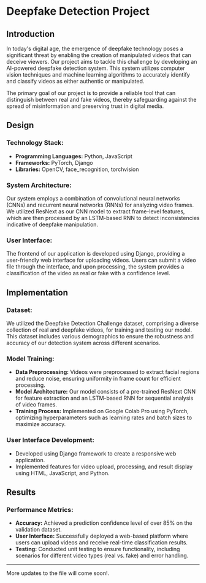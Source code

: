 # Deepfake Detection Project

## Introduction

In today's digital age, the emergence of deepfake technology poses a significant threat by enabling the creation of manipulated videos that can deceive viewers. Our project aims to tackle this challenge by developing an AI-powered deepfake detection system. This system utilizes computer vision techniques and machine learning algorithms to accurately identify and classify videos as either authentic or manipulated.

The primary goal of our project is to provide a reliable tool that can distinguish between real and fake videos, thereby safeguarding against the spread of misinformation and preserving trust in digital media.

## Design

### Technology Stack:
- **Programming Languages:** Python, JavaScript
- **Frameworks:** PyTorch, Django
- **Libraries:** OpenCV, face_recognition, torchvision

### System Architecture:
Our system employs a combination of convolutional neural networks (CNNs) and recurrent neural networks (RNNs) for analyzing video frames. We utilized ResNext as our CNN model to extract frame-level features, which are then processed by an LSTM-based RNN to detect inconsistencies indicative of deepfake manipulation.

### User Interface:
The frontend of our application is developed using Django, providing a user-friendly web interface for uploading videos. Users can submit a video file through the interface, and upon processing, the system provides a classification of the video as real or fake with a confidence level.

## Implementation

### Dataset:
We utilized the Deepfake Detection Challenge dataset, comprising a diverse collection of real and deepfake videos, for training and testing our model. This dataset includes various demographics to ensure the robustness and accuracy of our detection system across different scenarios.

### Model Training:
- **Data Preprocessing:** Videos were preprocessed to extract facial regions and reduce noise, ensuring uniformity in frame count for efficient processing.
- **Model Architecture:** Our model consists of a pre-trained ResNext CNN for feature extraction and an LSTM-based RNN for sequential analysis of video frames.
- **Training Process:** Implemented on Google Colab Pro using PyTorch, optimizing hyperparameters such as learning rates and batch sizes to maximize accuracy.

### User Interface Development:
- Developed using Django framework to create a responsive web application.
- Implemented features for video upload, processing, and result display using HTML, JavaScript, and Python.

## Results

### Performance Metrics:
- **Accuracy:** Achieved a prediction confidence level of over 85% on the validation dataset.
- **User Interface:** Successfully deployed a web-based platform where users can upload videos and receive real-time classification results.
- **Testing:** Conducted unit testing to ensure functionality, including scenarios for different video types (real vs. fake) and error handling.

---

More updates to the file will come soon!.
